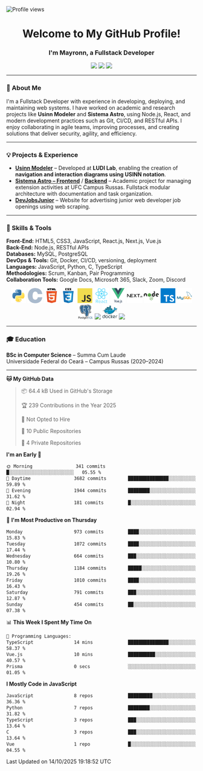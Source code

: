 <p align="left">
  <img src="https://komarev.com/ghpvc/?username=seu-usuario&label=Profile%20views&color=0e75b6&style=flat" alt="Profile views" />
</p>

<h1 align="center">Welcome to My GitHub Profile!</h1>
<h3 align="center">I'm Mayronn, a Fullstack Developer</h3>

<div align="center">
  <a href="http://linkedin.com/in/mayronn-gomes-viana-039293302" target="_blank"><img src="https://img.shields.io/badge/LinkedIn-0077B5?style=for-the-badge&logo=linkedin&logoColor=white" target="_blank"></a> 
  <a href="mailto:cttmayronn@gmail.com"><img src="https://img.shields.io/badge/-Gmail-%23333?style=for-the-badge&logo=gmail&logoColor=white" target="_blank"></a>
  <a href = "https://t.me/dev_mayronn"><img src="https://img.shields.io/badge/Telegram-2CA5E0?style=for-the-badge&logo=telegram&logoColor=white" target="_blank"></a>
</div>

---

### 👋 About Me
I'm a Fullstack Developer with experience in developing, deploying, and maintaining web systems. I have worked on academic and research projects like **Usinn Modeler** and **Sistema Astro**, using Node.js, React, and modern development practices such as Git, CI/CD, and RESTful APIs. I enjoy collaborating in agile teams, improving processes, and creating solutions that deliver security, agility, and efficiency.

---

### 💡 Projects & Experience

- [**Usinn Modeler**](https://usinnmodeler.vercel.app/) – Developed at **LUDI Lab**, enabling the creation of **navigation and interaction diagrams using USINN notation**.
- [**Sistema Astro – Frontend**](https://github.com/MayronnGomes/Astro-FrontEnd) / [**Backend**](https://github.com/MayronnGomes/Astro-BackEnd) – Academic project for managing extension activities at UFC Campus Russas. Fullstack modular architecture with documentation and task organization.  
- [**DevJobsJunior**](https://github.com/MayronnGomes/dev-jobs-junior-frontend) – Website for advertising junior web developer job openings using web scraping.

---

### 🔧 Skills & Tools

**Front-End:** HTML5, CSS3, JavaScript, React.js, Next.js, Vue.js  
**Back-End:** Node.js, RESTful APIs  
**Databases:** MySQL, PostgreSQL  
**DevOps & Tools:** Git, Docker, CI/CD, versioning, deployment  
**Languages:** JavaScript, Python, C, TypeScript  
**Methodologies:** Scrum, Kanban, Pair Programming  
**Collaboration Tools:** Google Docs, Microsoft 365, Slack, Zoom, Discord  

<div align="center">
  <a href="https://www.python.org/"><img src="https://raw.githubusercontent.com/devicons/devicon/master/icons/python/python-original.svg" width="40"/></a>
  <a href="https://www.cprogramming.com/"><img src="https://raw.githubusercontent.com/devicons/devicon/master/icons/c/c-original.svg" width="40"/></a>
  <a href="https://www.w3.org/html/"><img src="https://raw.githubusercontent.com/devicons/devicon/master/icons/html5/html5-original-wordmark.svg" width="40"/></a>
  <a href="https://www.w3schools.com/css/"><img src="https://raw.githubusercontent.com/devicons/devicon/master/icons/css3/css3-original-wordmark.svg" width="40"/></a>
  <a href="https://www.javascript.com/"><img src="https://raw.githubusercontent.com/devicons/devicon/master/icons/javascript/javascript-original.svg" width="40"/></a>
  <a href="https://reactjs.org/"><img src="https://raw.githubusercontent.com/devicons/devicon/master/icons/react/react-original-wordmark.svg" width="40"/></a>
  <a href="https://vuejs.org/"><img src="https://raw.githubusercontent.com/devicons/devicon/master/icons/vuejs/vuejs-original-wordmark.svg" width="40"/></a>
<a href="https://nextjs.org/"><img src="https://raw.githubusercontent.com/devicons/devicon/master/icons/nextjs/nextjs-original-wordmark.svg" width="40"/></a>
  <a href="https://nodejs.org/"><img src="https://raw.githubusercontent.com/devicons/devicon/master/icons/nodejs/nodejs-original-wordmark.svg" width="40"/></a>
  <a href="https://www.typescriptlang.org/"><img src="https://raw.githubusercontent.com/devicons/devicon/master/icons/typescript/typescript-original.svg" width="40"/></a>
  <a href="https://www.mysql.com/"><img src="https://raw.githubusercontent.com/devicons/devicon/master/icons/mysql/mysql-original-wordmark.svg" width="40"/></a>
  <a href="https://www.postgresql.org/"><img src="https://raw.githubusercontent.com/devicons/devicon/master/icons/postgresql/postgresql-original-wordmark.svg" width="40"/></a>
  <a href="https://git-scm.com/"><img src="https://www.vectorlogo.zone/logos/git-scm/git-scm-icon.svg" width="40"/></a>
  <a href="https://docker.com"><img src="https://raw.githubusercontent.com/devicons/devicon/master/icons/docker/docker-original-wordmark.svg" width="40"/></a>
  <a href="https://www.figma.com/"><img src="https://www.vectorlogo.zone/logos/figma/figma-icon.svg" width="40"/></a>
</div>

---

### 🎓 Education
**BSc in Computer Science** – Summa Cum Laude  
Universidade Federal do Ceará – Campus Russas (2020–2024)

---

<!--START_SECTION:waka-->
**🐱 My GitHub Data** 

> 📦 64.4 kB Used in GitHub's Storage 
 > 
> 🏆 239 Contributions in the Year 2025
 > 
> 🚫 Not Opted to Hire
 > 
> 📜 10 Public Repositories 
 > 
> 🔑 4 Private Repositories 
 > 
**I'm an Early 🐤** 

```text
🌞 Morning                341 commits         █░░░░░░░░░░░░░░░░░░░░░░░░   05.55 % 
🌆 Daytime                3682 commits        ███████████████░░░░░░░░░░   59.89 % 
🌃 Evening                1944 commits        ████████░░░░░░░░░░░░░░░░░   31.62 % 
🌙 Night                  181 commits         █░░░░░░░░░░░░░░░░░░░░░░░░   02.94 % 
```
📅 **I'm Most Productive on Thursday** 

```text
Monday                   973 commits         ████░░░░░░░░░░░░░░░░░░░░░   15.83 % 
Tuesday                  1072 commits        ████░░░░░░░░░░░░░░░░░░░░░   17.44 % 
Wednesday                664 commits         ███░░░░░░░░░░░░░░░░░░░░░░   10.80 % 
Thursday                 1184 commits        █████░░░░░░░░░░░░░░░░░░░░   19.26 % 
Friday                   1010 commits        ████░░░░░░░░░░░░░░░░░░░░░   16.43 % 
Saturday                 791 commits         ███░░░░░░░░░░░░░░░░░░░░░░   12.87 % 
Sunday                   454 commits         ██░░░░░░░░░░░░░░░░░░░░░░░   07.38 % 
```


📊 **This Week I Spent My Time On** 

```text
💬 Programming Languages: 
TypeScript               14 mins             ███████████████░░░░░░░░░░   58.37 % 
Vue.js                   10 mins             ██████████░░░░░░░░░░░░░░░   40.57 % 
Prisma                   0 secs              ░░░░░░░░░░░░░░░░░░░░░░░░░   01.05 % 
```

**I Mostly Code in JavaScript** 

```text
JavaScript               8 repos             █████████░░░░░░░░░░░░░░░░   36.36 % 
Python                   7 repos             ████████░░░░░░░░░░░░░░░░░   31.82 % 
TypeScript               3 repos             ███░░░░░░░░░░░░░░░░░░░░░░   13.64 % 
C                        3 repos             ███░░░░░░░░░░░░░░░░░░░░░░   13.64 % 
Vue                      1 repo              █░░░░░░░░░░░░░░░░░░░░░░░░   04.55 % 
```




 Last Updated on 14/10/2025 19:18:52 UTC
<!--END_SECTION:waka-->
